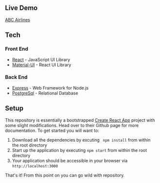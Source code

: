 ## Live Demo

[ABC Airlines](http://192.241.151.96:4006/#/)

## Tech

### Front End

- [React](https://reactjs.org/) - JavaScript UI Library
- [Material-UI](https://material-ui.com/) - React UI Library


### Back End

- [Express](https://expressjs.com/) - Web Framework for Node.js
- [PostgreSql](https://www.postgresql.org/) - Relational Database




## Setup

This repository is essentially a bootstrapped [Create React App](https://github.com/facebookincubator/create-react-app) project with some slight modifications. Head over to their Github page for more documentation. To get started you will want to:


1. Download all the dependencies by excuting ``` npm install``` from within the root directory
1. Start up the application by executing ```npm start``` from within the root directory
1. Your application should be accessible in your browser via ```http://localhost:3000```




That's it! From this point on you can go wild with repository.
